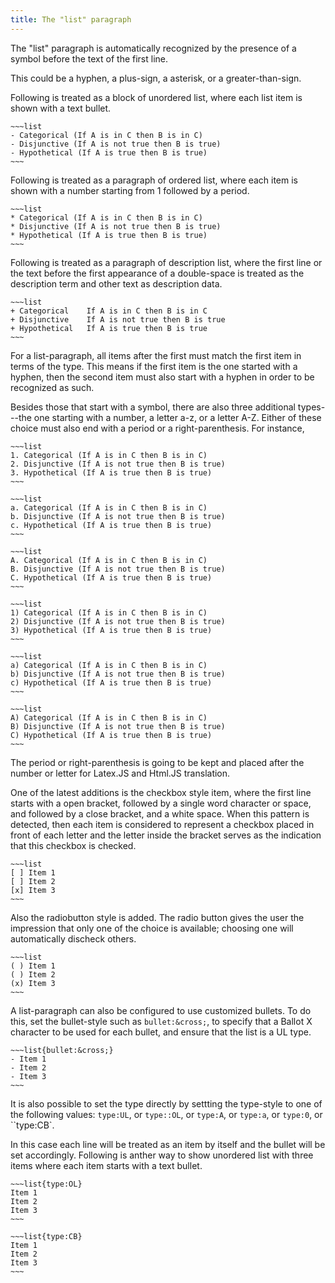 ```yaml
---
title: The "list" paragraph
---
```


The "list" paragraph is automatically recognized
by the presence of a symbol before 
the text of the first line.

This could be a hyphen, a plus-sign, a asterisk,
or a greater-than-sign. 

Following is treated as a block of unordered list,
where each list item is shown with a text bullet.

    ~~~list
    - Categorical (If A is in C then B is in C)
    - Disjunctive (If A is not true then B is true)
    - Hypothetical (If A is true then B is true)
    ~~~

Following is treated as a paragraph of ordered list,
where each item is shown with a number starting from
1 followed by a period.

    ~~~list
    * Categorical (If A is in C then B is in C)
    * Disjunctive (If A is not true then B is true)
    * Hypothetical (If A is true then B is true)
    ~~~

Following is treated as a paragraph of description list,
where the first line or the text before the first appearance
of a double-space is treated as the description term
and other text as description data.

    ~~~list
    + Categorical    If A is in C then B is in C
    + Disjunctive    If A is not true then B is true
    + Hypothetical   If A is true then B is true
    ~~~

For a list-paragraph, 
all items after the first must match the first item
in terms of the type. 
This means if the first item is the one started 
with a hyphen, then the second item must also 
start with a hyphen in order to be recognized
as such. 

Besides those that start with a symbol, there
are also three additional types---the one 
starting with a number, a letter a-z, or a letter
A-Z. Either of these choice must also end
with a period or a right-parenthesis. For 
instance,

    ~~~list
    1. Categorical (If A is in C then B is in C)
    2. Disjunctive (If A is not true then B is true)
    3. Hypothetical (If A is true then B is true)
    ~~~

    ~~~list
    a. Categorical (If A is in C then B is in C)
    b. Disjunctive (If A is not true then B is true)
    c. Hypothetical (If A is true then B is true)
    ~~~

    ~~~list
    A. Categorical (If A is in C then B is in C)
    B. Disjunctive (If A is not true then B is true)
    C. Hypothetical (If A is true then B is true)
    ~~~

    ~~~list
    1) Categorical (If A is in C then B is in C)
    2) Disjunctive (If A is not true then B is true)
    3) Hypothetical (If A is true then B is true)
    ~~~

    ~~~list
    a) Categorical (If A is in C then B is in C)
    b) Disjunctive (If A is not true then B is true)
    c) Hypothetical (If A is true then B is true)
    ~~~

    ~~~list
    A) Categorical (If A is in C then B is in C)
    B) Disjunctive (If A is not true then B is true)
    C) Hypothetical (If A is true then B is true)
    ~~~

The period or right-parenthesis is going to be kept
and placed after the number or letter
for Latex.JS and Html.JS translation. 

One of the latest additions is the checkbox style item,
where the first line starts with a open bracket, followed
by a single word character or space, and followed by a close bracket,
and a white space. When this pattern is detected, then each
item is considered to represent a checkbox placed in front of
each letter and the letter inside the bracket serves
as the indication that this checkbox is checked.

    ~~~list
    [ ] Item 1
    [ ] Item 2
    [x] Item 3
    ~~~

Also the radiobutton style is added. The radio button gives
the user the impression that only one of the choice is available;
choosing one will automatically discheck others.

    ~~~list
    ( ) Item 1
    ( ) Item 2
    (x) Item 3
    ~~~

A list-paragraph can also be configured to use customized
bullets. To do this, set the bullet-style such as 
``bullet:&cross;``, to specify that a Ballot X character
to be used for each bullet, and ensure that the list
is a UL type.

    ~~~list{bullet:&cross;}
    - Item 1
    - Item 2
    - Item 3
    ~~~

It is also possible to set the type directly by settting the
type-style to one of the following values: ``type:UL``, or
``type::OL``, or ``type:A``, or ``type:a``, or ``type:0``, or
``type:CB`.

In this case each line will be treated as an item by itself
and the bullet will be set accordingly. Following is anther way to show
unordered list with three items where each item starts with a text bullet.

    ~~~list{type:OL}
    Item 1
    Item 2
    Item 3
    ~~~

    ~~~list{type:CB}
    Item 1
    Item 2
    Item 3
    ~~~